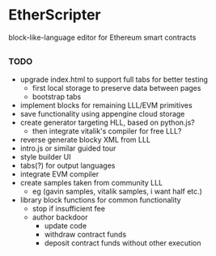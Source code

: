 # EtherScripter
block-like-language editor for Ethereum smart contracts
##

### TODO
* upgrade index.html to support full tabs for better testing
  - first local storage to preserve data between pages
  - bootstrap tabs
* implement blocks for remaining LLL/EVM primitives
* save functionality using appengine cloud storage
* create generator targeting HLL, based on python.js?
  - then integrate vitalik's compiler for free LLL?
* reverse generate blocky XML from LLL
* intro.js or similar guided tour
* style builder UI
* tabs(?) for output languages
* integrate EVM compiler
* create samples taken from community LLL
  - eg (gavin samples, vitalik samples, i want half etc.)
* library block functions for common functionality
  - stop if insufficient fee
  - author backdoor
    * update code
    * withdraw contract funds
    * deposit contract funds without other execution
